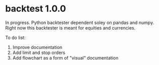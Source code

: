 # backtest 1.0.0
In progress. Python backtester dependent soley on pandas and numpy. Right now this backtester is meant for equities and currencies.

To do list:
1. Improve documentation
2. Add limit and stop orders
3. Add flowchart as a form of "visual" documentation
